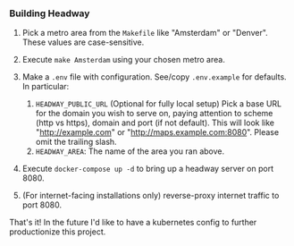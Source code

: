### Building Headway

1. Pick a metro area from the `Makefile` like "Amsterdam" or "Denver". These values are case-sensitive.
2. Execute `make Amsterdam` using your chosen metro area.
3. Make a `.env` file with configuration. See/copy `.env.example` for defaults. In particular:

    1. `HEADWAY_PUBLIC_URL` (Optional for fully local setup) Pick a base URL for the domain you wish to serve on, paying attention to scheme (http vs https), domain and port (if not default). This will look like "http://example.com" or "http://maps.example.com:8080". Please omit the trailing slash.
    2. `HEADWAY_AREA`: The name of the area you ran above.

4. Execute `docker-compose up -d` to bring up a headway server on port 8080.
5. (For internet-facing installations only) reverse-proxy internet traffic to port 8080.

That's it! In the future I'd like to have a kubernetes config to further productionize this project.
